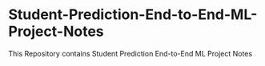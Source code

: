 # Student-Prediction-End-to-End-ML-Project-Notes
This Repository contains Student Prediction End-to-End ML Project Notes
